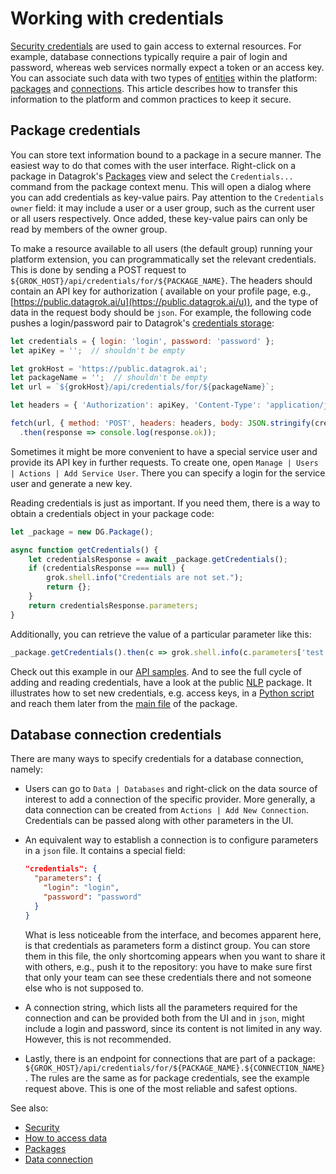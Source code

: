 <!-- TITLE: Manage credentials -->

# Working with credentials

[Security credentials](../../govern/security.md#credentials) are used to gain access to external resources. For example,
database connections typically require a pair of login and password, whereas web services normally expect a token or an
access key. You can associate such data with two types of [entities](../../overview/objects.md) within the
platform: [packages](../develop.md#packages)
and [connections](../../access/data-connection.md). This article describes how to transfer this information to the
platform and common practices to keep it secure.

## Package credentials

You can store text information bound to a package in a secure manner. The easiest way to do that comes with the user
interface. Right-click on a package in Datagrok's [Packages](https://public.datagrok.ai/packages) view and select
the `Credentials...`
command from the package context menu. This will open a dialog where you can add credentials as key-value pairs. Pay
attention to the `Credentials owner` field: it may include a user or a user group, such as the current user or all users
respectively. Once added, these key-value pairs can only be read by members of the owner group.

To make a resource available to all users (the default group) running your platform extension, you can programmatically
set the relevant credentials. This is done by sending a POST request
to `${GROK_HOST}/api/credentials/for/${PACKAGE_NAME}`. The headers should contain an API key for authorization (
available on your profile page, e.g., [https://public.datagrok.ai/u](https://public.datagrok.ai/u)), and the type of
data in the request body should be `json`. For example, the following code pushes a login/password pair to
Datagrok's [credentials storage](https://datagrok.ai/help/govern/security#credentials-storage):

```javascript
let credentials = { login: 'login', password: 'password' };
let apiKey = '';  // shouldn't be empty

let grokHost = 'https://public.datagrok.ai';
let packageName = '';  // shouldn't be empty
let url = `${grokHost}/api/credentials/for/${packageName}`;

let headers = { 'Authorization': apiKey, 'Content-Type': 'application/json' };

fetch(url, { method: 'POST', headers: headers, body: JSON.stringify(credentials) })
  .then(response => console.log(response.ok));
```

Sometimes it might be more convenient to have a special service user and provide its API key in further requests. To
create one, open `Manage | Users | Actions | Add Service User`. There you can specify a login for the service user and
generate a new key.

Reading credentials is just as important. If you need them, there is a way to obtain a credentials object in your
package code:

```javascript
let _package = new DG.Package();

async function getCredentials() {
    let credentialsResponse = await _package.getCredentials();
    if (credentialsResponse === null) {
        grok.shell.info("Credentials are not set.");
        return {};
    }
    return credentialsResponse.parameters;
}
```

Additionally, you can retrieve the value of a particular parameter like this:

```javascript
_package.getCredentials().then(c => grok.shell.info(c.parameters['test']));
```

Check out this example in our [API samples](https://public.datagrok.ai/js/samples/misc/package-credentials). And to see
the full cycle of adding and reading credentials, have a look at the
public [NLP](https://github.com/datagrok-ai/public/tree/master/packages/NLP) package. It illustrates how to set new
credentials, e.g. access keys, in
a [Python script](https://github.com/datagrok-ai/public/blob/master/packages/NLP/aws/nlp-user.py)
and reach them later from the [main file](https://github.com/datagrok-ai/public/blob/master/packages/NLP/src/package.js)
of the package.

## Database connection credentials

There are many ways to specify credentials for a database connection, namely:

* Users can go to `Data | Databases` and right-click on the data source of interest to add a connection of the specific
  provider. More generally, a data connection can be created from `Actions | Add New Connection`. Credentials can be
  passed along with other parameters in the UI.
* An equivalent way to establish a connection is to configure parameters in a `json` file. It contains a special field:

  ```json
  "credentials": {
    "parameters": {
      "login": "login",
      "password": "password"
    }
  }
  ```

  What is less noticeable from the interface, and becomes apparent here, is that credentials as parameters form a
  distinct group. You can store them in this file, the only shortcoming appears when you want to share it with others,
  e.g., push it to the repository: you have to make sure first that only your team can see these credentials there and
  not someone else who is not supposed to.
* A connection string, which lists all the parameters required for the connection and can be provided both from the UI
  and in `json`, might include a login and password, since its content is not limited in any way. However, this is not
  recommended.
* Lastly, there is an endpoint for connections that are part of a
  package: `${GROK_HOST}/api/credentials/for/${PACKAGE_NAME}.${CONNECTION_NAME}`. The rules are the same as for package
  credentials, see the example request above. This is one of the most reliable and safest options.

See also:

* [Security](../../govern/security.md#credentials)
* [How to access data](access-data.md)
* [Packages](../develop.md)
* [Data connection](../../access/data-connection.md)
